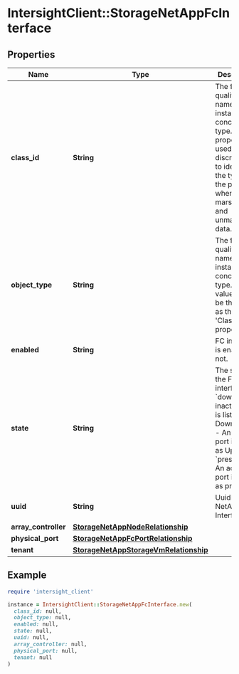 # IntersightClient::StorageNetAppFcInterface

## Properties

| Name | Type | Description | Notes |
| ---- | ---- | ----------- | ----- |
| **class_id** | **String** | The fully-qualified name of the instantiated, concrete type. This property is used as a discriminator to identify the type of the payload when marshaling and unmarshaling data. | [default to &#39;storage.NetAppFcInterface&#39;] |
| **object_type** | **String** | The fully-qualified name of the instantiated, concrete type. The value should be the same as the &#39;ClassId&#39; property. | [default to &#39;storage.NetAppFcInterface&#39;] |
| **enabled** | **String** | FC interface is enabled or not. | [optional][readonly] |
| **state** | **String** | The state of the FC interface. * &#x60;down&#x60; - An inactive port is listed as Down. * &#x60;up&#x60; - An active port is listed as Up. * &#x60;present&#x60; - An active port is listed as present. | [optional][readonly][default to &#39;down&#39;] |
| **uuid** | **String** | Uuid of  NetApp FC Interface. | [optional][readonly] |
| **array_controller** | [**StorageNetAppNodeRelationship**](StorageNetAppNodeRelationship.md) |  | [optional] |
| **physical_port** | [**StorageNetAppFcPortRelationship**](StorageNetAppFcPortRelationship.md) |  | [optional] |
| **tenant** | [**StorageNetAppStorageVmRelationship**](StorageNetAppStorageVmRelationship.md) |  | [optional] |

## Example

```ruby
require 'intersight_client'

instance = IntersightClient::StorageNetAppFcInterface.new(
  class_id: null,
  object_type: null,
  enabled: null,
  state: null,
  uuid: null,
  array_controller: null,
  physical_port: null,
  tenant: null
)
```

